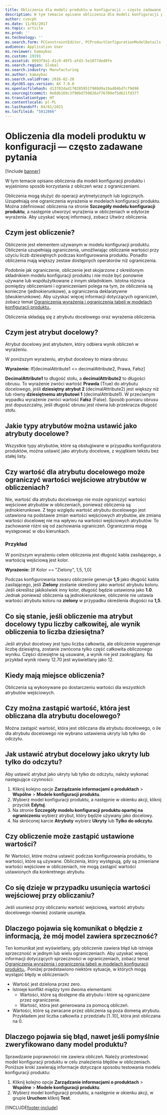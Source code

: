 ```yaml
---
title: Obliczenia dla modeli produktu w konfiguracji — często zadawane pytania
description: W tym temacie opisano obliczenia dla modeli konfiguracji produktu i wyjaśniono sposób korzystania z obliczeń wraz z ograniczeniami.
author: cvocph
ms.date: 11/03/2017
ms.topic: article
ms.prod: ''
ms.technology: ''
ms.search.form: PCConstraintEditor, PCProductConfigurationModelDetails, PCRuntimeConfigurator
audience: Application User
ms.reviewer: kamaybac
ms.custom: 19191
ms.assetid: 8993f9a1-d1c0-49f5-afd3-5e1077ded0fe
ms.search.region: Global
ms.search.industry: Manufacturing
ms.author: kamaybac
ms.search.validFrom: 2016-02-28
ms.dyn365.ops.version: AX 7.0.0
ms.openlocfilehash: d13702dad170285951f980d9a19ad04bd7cf9d90
ms.sourcegitcommit: 0e8db169c3f90bd750826af76709ef5d621fd377
ms.translationtype: HT
ms.contentlocale: pl-PL
ms.lasthandoff: 04/01/2021
ms.locfileid: "5812866"
---
```

# <a name="calculations-for-product-configuration-models-faq"></a>Obliczenia dla modeli produktu w konfiguracji — często zadawane pytania

[!include [banner](../includes/banner.md)]

W tym temacie opisano obliczenia dla modeli konfiguracji produktu i wyjaśniono sposób korzystania z obliczeń wraz z ograniczeniami.

Obliczenia mogą służyć do operacji arytmetycznych lub logicznych. Uzupełniają one ograniczenia wyrażenia w modelach konfiguracji produktu. Można zdefiniować obliczenia na stronie **Szczegóły modelu konfiguracji produktu**, a następnie utworzyć wyrażenia w obliczeniach w edytorze wyrażenia. Aby uzyskać więcej informacji, zobacz Utwórz obliczenia.

## <a name="what-is-a-calculation"></a>Czym jest obliczenie?
Obliczenie jest elementem używanym w modelu konfiguracji produktu. Obliczenia uzupełniają ograniczenia, umożliwiając obliczanie wartości przy użyciu liczb dziesiętnych podczas konfigurowania produktu. Ponadto obliczenia mają większy zestaw dostępnych operatorów niż ograniczenia.  

Podobnie jak ograniczenie, obliczenie jest skojarzone z określonym składnikiem modelu konfiguracji produktu i nie może być ponownie używane lub współużytkowane z innym składnikiem. Istotna różnica pomiędzy obliczeniami i ograniczeniami polega na tym, że obliczenia są konieczne (jednokierunkowe), a ograniczenia deklaratywne (dwukierunkowe). Aby uzyskać więcej informacji dotyczących ograniczeń, zobacz temat [Ograniczenia wyrażenia i ograniczenia tabeli w modelach konfiguracji produktu.](expression-constraints-table-constraints-product-configuration-models.md).  

Obliczenia składają się z atrybutu docelowego oraz wyrażenia obliczenia.

## <a name="what-is-a-target-attribute"></a>Czym jest atrybut docelowy?
Atrybut docelowy jest atrybutem, który odbiera wynik obliczeń w wyrażeniu.  

W poniższym wyrażeniu, atrybut docelowy to miara obrusu:  

**Wyrażenie:** If\[decimalAttribute1 &lt;= decimalAttribute2, Prawa, Fałsz\]  

**DecimalAttribute1** to długość stołu, a **decimalAttribute2** to długości obrusu. To wyrażenie zwróci wartość **Prawda** (True) do atrybutu docelowego, jeśli **dziesiętny atrybut 2** (decimalAttribute2) jest większy niż lub równy **dziesiętnemu atrybutowi 1** (decimalAttribute1). W przeciwnym wypadku wyrażenie zwróci wartość **Fałsz** (False). Sposób pomiaru obrusu jest dopuszczalny, jeśli długość obrusu jest równa lub przekracza długość stołu.

## <a name="what-attribute-types-can-be-set-to-target-attributes"></a>Jakie typy atrybutów można ustawić jako atrybuty docelowe?
Wszystkie typy atrybutów, które są obsługiwane w przypadku konfiguratora produktów, można ustawić jako atrybuty docelowe, z wyjątkiem tekstu bez stałej listy.

## <a name="can-the-value-of-a-target-attribute-restrict-the-values-of-the-input-attributes-in-a-calculation"></a>Czy wartość dla atrybutu docelowego może ograniczyć wartości wejściowe atrybutów w obliczeniach?
Nie, wartość dla atrybutu docelowego nie może ograniczyć wartości wejściowe atrybutów w obliczeniach, ponieważ obliczenia są jednokierunkowe. Z tego względu wartość atrybutu docelowego jest ustawiona na podstawie zmian wartości wejściowych atrybutów, ale zmiana wartości docelowej nie ma wpływu na wartości wejściowych atrybutów. To zachowanie różni się od zachowania ograniczeń. Ograniczenia mogą występować w obu kierunkach.

### <a name="example"></a>Przykład

W poniższym wyrażeniu celem obliczenia jest długość kabla zasilającego, a wartością wejściową jest kolor.  

**Wyrażenie:** \[If Kolor == "Zielony", 1,5, 1,0\]  

Podczas konfigurowania towaru obliczenie generuje **1,5** jako długość kabla zasilającego, jeśli **Zielony** zostanie określony jako wartość atrybutu koloru. Jeśli określisz jakikolwiek inny kolor, długość będzie ustawiona jako **1.0**. Jednak ponieważ obliczenia są jednokierunkowe, obliczenie nie ustawia wartości atrybutu koloru na **zielony** w przypadku określenia długości na **1,5**.

## <a name="what-happens-if-a-calculation-has-a-target-attribute-of-the-integer-type-but-a-calculation-generates-a-decimal-number"></a>Co się stanie, jeśli obliczenie ma atrybut docelowy typu liczby całkowitej, ale wynik obliczenia to liczba dziesiętna?
Jeśli atrybut docelowy jest typu liczba całkowita, ale obliczenie wygeneruje liczbę dziesiętną, zostanie zwrócona tylko część całkowita obliczonego wyniku. Części dziesiętne są usuwane, a wynik nie jest zaokrąglany. Na przykład wynik równy 12.70 jest wyświetlany jako 12.

## <a name="when-do-calculations-occur"></a>Kiedy mają miejsce obliczenia?
Obliczenia są wykonywane po dostarczeniu wartości dla wszystkich atrybutów wejściowych.

## <a name="can-i-overwrite-the-value-that-is-calculated-for-the-target-attribute"></a>Czy można zastąpić wartość, która jest obliczana dla atrybutu docelowego?
Można zastąpić wartość, która jest obliczana dla atrybutu docelowego, o ile dla atrybutu docelowego nie wybrano ustawienia ukryty lub tylko do odczytu.

## <a name="how-do-i-set-a-target-attribute-as-hidden-or-read-only"></a>Jak ustawić atrybut docelowy jako ukryty lub tylko do odczytu?
Aby ustawić atrybut jako ukryty lub tylko do odczytu, należy wykonać następujące czynności:

1.  Kliknij kolejno opcje **Zarządzanie informacjami o produktach** &gt; **Wspólne** &gt; **Modele konfiguracji produktu**.
2.  Wybierz model konfiguracji produktu, a następnie w okienku akcji, kliknij przycisk **Edytuj**.
3.  Na stronie **Szczegóły modelu konfiguracji produktu opartej na ograniczeniu** wybierz atrybut, który będzie używany jako docelowy.
4.  Na skróconej karcie **Atrybuty** wybierz **Ukryty** lub **Tylko do odczytu**.

## <a name="can-a-calculation-overwrite-the-values-that-i-set"></a>Czy obliczenie może zastąpić ustawione wartości?
Nr Wartości, które można ustawić podczas konfigurowania produktu, to wartości, które są używane. Obliczenia, który występują, gdy są zmieniane wartości wejściowe w obliczeniach, nie mogą zastąpić wartości ustawionych dla konkretnego atrybutu.

## <a name="what-happens-if-i-remove-an-input-value-in-a-calculation"></a>Co się dzieje w przypadku usunięcia wartości wejściowej przy obliczaniu?
Jeśli usuniesz przy obliczaniu wartość wejściową, wartość atrybutu docelowego również zostanie usunięta.

## <a name="why-do-i-receive-an-error-message-that-says-that-my-model-is-in-contradiction"></a>Dlaczego pojawia się komunikat o błędzie z informacją, że mój model zawiera sprzeczność?
Ten komunikat jest wyświetlany, gdy obliczenie zawiera błąd lub istnieje sprzeczność w jednym lub wielu ograniczeniach. Aby uzyskać więcej informacji dotyczących sprzeczności w ograniczeniach, zobacz temat [Ograniczenia wyrażenia i ograniczenia tabeli w modelach konfiguracji produktu.](expression-constraints-table-constraints-product-configuration-models.md). Poniżej przedstawiono niektóre sytuacje, w których mogą wystąpić błędy w obliczeniach:

-   Wartość jest dzielona przez zero.
-   Istnieje konflikt między tymi dwoma elementami:
    -   Wartości, które są dostępne dla atrybutu i które są ograniczane przez ograniczenie.
    -   Wartość, która jest generowana za pomocą obliczeń.
-   Wartości, które są zwracane przez obliczenia są poza domeną atrybutu. Przykładem jest liczba całkowita z przedziału \[1..10\], która jest obliczana na 0.

## <a name="why-do-i-receive-an-error-message-even-though-i-successfully-validated-my-product-model"></a>Dlaczego pojawia się błąd, nawet jeśli pomyślnie zweryfikowano dany model produktu?
Sprawdzanie poprawności nie zawiera obliczeń. Należy przetestować model konfiguracji produktu w celu znalezienia błędów w obliczeniach. Poniższe kroki zawierają informacje dotyczące sposobu testowania modelu konfiguracji produktu:

1.  Kliknij kolejno opcje **Zarządzanie informacjami o produktach** &gt; **Wspólne** &gt; **Modele konfiguracji produktu**.
2.  Wybierz model konfiguracji produktu, a następnie w okienku akcji, w grupie **Uruchom** kliknij **Test**.






[!INCLUDE[footer-include](../../includes/footer-banner.md)]